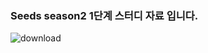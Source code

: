 ### Seeds season2 1단계 스터디 자료 입니다.
![download](https://github.com/minseong0213/SeedsFirstStep/assets/103939333/a524f1fc-757c-4c40-99fe-6eb35441b5f1)

